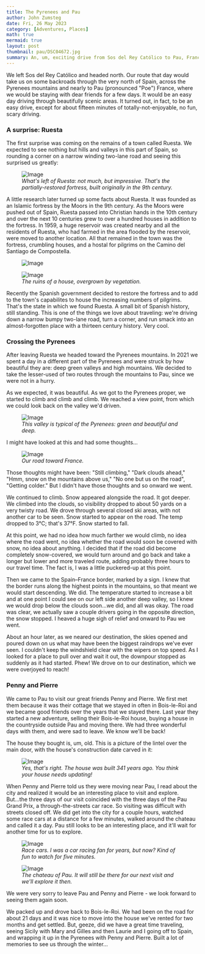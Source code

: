 ```yaml
---
title: The Pyrenees and Pau
author: John Zumsteg
date: Fri, 26 May 2023
category: [Adventures, Places]
math: true
mermaid: true
layout: post
thumbnail: pau/DSC04672.jpg
summary: An, um, exciting drive from Sos del Rey Católico to Pau, France.
---
```

We left Sos del Rey Católico and headed north. Our route that day would take us on some backroads through the very north of Spain, across the Pyrenees mountains and nearly to Pau (pronounced "Poe") France, where we would be staying with dear friends for a few days. It would be an easy day driving through beautifully scenic areas. It turned out, in fact, to be an easy drive, except for about fifteen minutes of totally-not-enjoyable, no fun, scary driving. 

<h3>A surprise: Ruesta</H3>
The first surprise was coming on the remains of a town called Ruesta. We expected to see nothing but hills and valleys in this part of Spain, so rounding a corner on a narrow winding two-lane road and seeing this surprised us greatly:

<figure class = "landscape" >
	<img src="{{ "pau/DSC04666.jpg" | prepend: site.imageurl | prepend: site.baseurl  }}" alt="Image" />
	<figcaption><em>What's left of Ruesta: not much, but impressive. That's the partially-restored fortress, built originally in the 9th century.</em></figcaption>
</figure>
A little research later turned up some facts about Ruesta. It was founded as an Islamic fortress by the Moors in the 9th century. As the Moors were pushed out of Spain, Ruesta passed into Christian hands in the 10th century and over the next 10 centuries grew to over a hundred houses in addition to the fortress. In 1959, a huge reservoir was created nearby and all the residents of Ruesta, who had farmed in the area flooded by the reservoir, were moved to another location. All that remained in the town was the fortress, crumbling houses, and a hostal for pilgrims on the Camino del Santiago de Compostella.

<figure class = "portrait" >
	<img src="{{ "pau/DSC04672-1.jpg" | prepend: site.imageurl | prepend: site.baseurl  }}" alt="Image" />
	<figcaption><em></em></figcaption>
</figure>
<figure class = "portrait" >
	<img src="{{ "pau/DSC04670.jpg" | prepend: site.imageurl | prepend: site.baseurl  }}" alt="Image" />
	<figcaption><em>The ruins of a house, overgrown by vegetation.</em></figcaption>
</figure>


Recently the Spanish government decided to restore the fortress and to add to the town's capabilites to house the increasing numbers of pilgrims. That's the state in which we found Ruesta. A small bit of Spanish history, still standing. This is one of the things we love about traveling: we're driving down a narrow bumpy two-lane road, turn a corner, and run smack into an almost-forgotten place with a thirteen century history. Very cool. 

<h3>Crossing the Pyrenees</h3>
After leaving Ruesta we headed toward the Pyrenees mountains. In 2021 we spent a day in a different part of the Pyrenees and were struck by how beautiful they are: deep green valleys and high mountains. We decided to take the lesser-used of two routes through the mountains to Pau, since we were not in a hurry.

As we expected, it was beautiful. As we got to the Pyrenees proper, we started to climb and climb and climb. We reached a view point, from which we could look back on the valley we'd driven.
<figure class = "landscape" >
	<img src="{{ "pau/DSC04674.jpg" | prepend: site.imageurl | prepend: site.baseurl  }}" alt="Image" />
	<figcaption><em>This valley is typical of the Pyrenees: green and beautiful and deep.</em></figcaption>
</figure>

I might have looked at this and had some thoughts...
<figure class = "landscape" >
	<img src="{{ "pau/DSC04677.jpg" | prepend: site.imageurl | prepend: site.baseurl  }}" alt="Image" />
	<figcaption><em>Our road toward France.</em></figcaption>
</figure>

Those thoughts might have been: "Still climbing," "Dark clouds ahead," "Hmm, snow on the mountains above us," "No one but us on the road", "Getting colder." But I didn't have those thoughts and so onward we went.

We continued to climb. Snow appeared alongside the road. It got deeper. We climbed into the clouds, so visibility dropped to about 50 yards on a very twisty road. We drove through several closed ski areas, with not another car to be seen. Snow started to appear on the road. The temp dropped to 3°C; that's 37°F. Snow started to fall.

At this point, we had no idea how much farther we would climb, no idea where the road went, no idea whether the road would soon be covered with snow, no idea about anything. I decided that if the road did become completely snow-covered, we would turn around and go back and take a longer but lower and more traveled route, adding probably three hours to our travel time. The fact is, I was a little puckered-up at this point.  <br>


Then we came to the Spain&ndash;France border, marked by a sign. I knew that the border runs along the highest points in the mountains, so that meant we would start descending. We did. The temperature started to increase a bit and at one point I could see on our left side another deep valley, so I knew we would drop below the clouds soon...we did, and all was okay. The road was clear, we actually saw a couple drivers going in the opposite direction, the snow stopped. I heaved a huge sigh of relief and onward to Pau we went.  

About an hour later, as we neared our destination, the skies opened and poured down on us what may have been the biggest raindrops we've ever seen. I couldn't keep the windshield clear with the wipers on top speed. As I looked for a place to pull over and wait it out, the downpour stopped as suddenly as it had started. Phew! We drove on to our destination, which we were overjoyed to reach!

<h3>Penny and Pierre</h3>
We came to Pau to visit our great friends Penny and Pierre. We first met them because it was their cottage that we stayed in often in Bois-le-Roi and we became good friends over the years that we stayed there. Last year they started a new adventure, selling their Bois-le-Roi house, buying a house in the countryside outside Pau and moving there. We had three wonderful days with them, and were sad to leave. We know we'll be back!

The house they bought is, um, old. This is a picture of the lintel over the main door, with the house's construction date carved in it:
<figure class = "landscape" >
	<img src="{{ "pau/DSC04721-2.jpg" | prepend: site.imageurl | prepend: site.baseurl  }}" alt="Image" />
	<figcaption><em>Yes, that's right. The house was built 341 years ago. You think your house needs updating!</em></figcaption>
</figure>

When Penny and Pierre told us they were moving near Pau, I read about the city and realized it would be an interesting place to visit and explore. But...the three days of our visit coincided with the three days of the Pau Grand Prix, a through-the-streets car race. So visiting was difficult with streets closed off. We did get into the city for a couple hours, watched some race cars at a distance for a few minutes, walked around the chateau and called it a day. Pau still looks to be an interesting place, and it'll wait for another time for us to explore.
<figure class = "landscape" >
	<img src="{{ "pau/DSC04750.jpg" | prepend: site.imageurl | prepend: site.baseurl  }}" alt="Image" />
	<figcaption><em>Race cars. I was a car racing fan for years, but now? Kind of fun to watch for five minutes.</em></figcaption>
</figure>

<figure class = "landscape" >
	<img src="{{ "pau/DSC04743.jpg" | prepend: site.imageurl | prepend: site.baseurl  }}" alt="Image" />
	<figcaption><em>The chateau of Pau. It will still be there for our next visit and we'll explore it then.</em></figcaption>
</figure>

We were very sorry to leave Pau and Penny and Pierre - we look forward to seeing them again soon. 

We packed up and drove back to Bois-le-Roi. We had been on the road for about 21 days and it was nice to move into the house we've rented for two months and get settled. But, geeze, did we have a great time traveling, seeing Sicily with Mary and Gilles and then Laurie and I going off to Spain, and wrapping it up in the Pyrenees with Penny and Pierre. Built a lot of memories to see us through the winter...